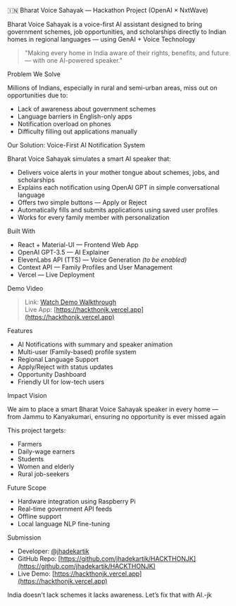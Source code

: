 🇮🇳 Bharat Voice Sahayak — Hackathon Project (OpenAI × NxtWave)

Bharat Voice Sahayak is a voice-first AI assistant designed to bring government schemes, job opportunities, and scholarships directly to Indian homes in regional languages — using GenAI + Voice Technology

> "Making every home in India aware of their rights, benefits, and future — with one AI-powered speaker."


 Problem We Solve

Millions of Indians, especially in rural and semi-urban areas, miss out on opportunities due to:
- Lack of awareness about government schemes
- Language barriers in English-only apps
- Notification overload on phones
- Difficulty filling out applications manually


 Our Solution: Voice-First AI Notification System

Bharat Voice Sahayak simulates a smart AI speaker that:
- Delivers voice alerts in your mother tongue about schemes, jobs, and scholarships
- Explains each notification using OpenAI GPT in simple conversational language
- Offers two simple buttons —  Apply or  Reject
- Automatically fills and submits applications using saved user profiles
- Works for every family member with personalization



 Built With

-  React + Material-UI — Frontend Web App
-  OpenAI GPT-3.5 — AI Explainer
-  ElevenLabs API (TTS) — Voice Generation *(to be enabled)*
-  Context API — Family Profiles and User Management
-  Vercel — Live Deployment

 Demo Video

> Link: [ Watch Demo Walkthrough](https://hackthonjk.vercel.app)  
> Live App: [https://hackthonjk.vercel.app](https://hackthonjk.vercel.app)



 Features

-  AI Notifications with summary and speaker animation
-  Multi-user (Family-based) profile system
-  Regional Language Support
-  Apply/Reject with status updates
-  Opportunity Dashboard
-  Friendly UI for low-tech users



 Impact Vision

 We aim to place a smart Bharat Voice Sahayak speaker in every home — from Jammu to Kanyakumari, ensuring no opportunity is ever missed again

This project targets:
- Farmers
- Daily-wage earners
- Students
- Women and elderly
- Rural job-seekers


 Future Scope

- Hardware integration using Raspberry Pi
- Real-time government API feeds
- Offline support
- Local language NLP fine-tuning


 Submission

-  Developer: [@jhadekartik](https://github.com/jhadekartik)
-  GitHub Repo: [https://github.com/jhadekartik/HACKTHONJK](https://github.com/jhadekartik/HACKTHONJK)
-  Live Demo: [https://hackthonjk.vercel.app](https://hackthonjk.vercel.app)



 India doesn't lack schemes  it lacks awareness. Let’s fix that with AI.-jk


